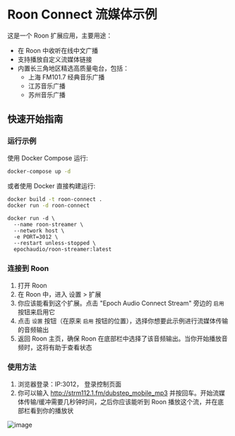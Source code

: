 Roon Connect 流媒体示例
==

这是一个 Roon 扩展应用，主要用途：
- 在 Roon 中收听在线中文广播
- 支持播放自定义流媒体链接
- 内置长三角地区精选高质量电台，包括：
  - 上海 FM101.7 经典音乐广播
  - 江苏音乐广播
  - 苏州音乐广播

## 快速开始指南

### 运行示例

使用 Docker Compose 运行:

```sh
docker-compose up -d
```

或者使用 Docker 直接构建运行:

```sh
docker build -t roon-connect .
docker run -d roon-connect
```

```
docker run -d \
  --name roon-streamer \
  --network host \
  -e PORT=3012 \
  --restart unless-stopped \
  epochaudio/roon-streamer:latest
```


### 连接到 Roon

1. 打开 Roon
2. 在 Roon 中，进入 设置 > 扩展
3. 你应该能看到这个扩展。点击 "Epoch Audio Connect Stream" 旁边的 `启用` 按钮来启用它
4. 点击 `设置` 按钮（在原来 `启用` 按钮的位置），选择你想要此示例进行流媒体传输的音频输出
5. 返回 Roon 主页，确保 Roon 在底部栏中选择了该音频输出。当你开始播放音频时，这将有助于查看状态

### 使用方法

 

1. 浏览器登录：IP:3012， 登录控制页面
2. 你可以输入 http://strm112.1.fm/dubstep_mobile_mp3⁠ 并按回车。开始流媒体传输/缓冲需要几秒钟时间，之后你应该能听到 Roon 播放这个流，并在底部栏看到你的播放状



![image](https://github.com/user-attachments/assets/40b62a11-49de-4450-afde-4335bece5925)

  
